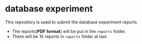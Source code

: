 # database experiment
This repository is used to submit the database experiment reports

- The reports(**PDF format**) will be put in the `reports` folder.
- There will be 10 reports in `reports` folder at last.